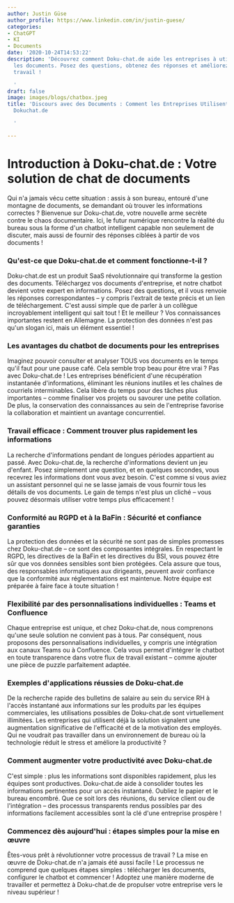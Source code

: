 ```yaml
---
author: Justin Güse
author_profile: https://www.linkedin.com/in/justin-guese/
categories:
- ChatGPT
- KI
- Documents
date: '2020-10-24T14:53:22'
description: 'Découvrez comment Doku-chat.de aide les entreprises à utiliser efficacement
  les documents. Posez des questions, obtenez des réponses et améliorez vos flux de
  travail !

  '
draft: false
image: images/blogs/chatbox.jpeg
title: 'Discours avec des Documents : Comment les Entreprises Utilisent Efficacement
  Dokuchat.de

  '

---
```

# Introduction à Doku-chat.de : Votre solution de chat de documents

Qui n'a jamais vécu cette situation : assis à son bureau, entouré d'une montagne de documents, se demandant où trouver les informations correctes ? Bienvenue sur Doku-chat.de, votre nouvelle arme secrète contre le chaos documentaire. Ici, le futur numérique rencontre la réalité du bureau sous la forme d'un chatbot intelligent capable non seulement de discuter, mais aussi de fournir des réponses ciblées à partir de vos documents !

### Qu'est-ce que Doku-chat.de et comment fonctionne-t-il ?

Doku-chat.de est un produit SaaS révolutionnaire qui transforme la gestion des documents. Téléchargez vos documents d'entreprise, et notre chatbot devient votre expert en informations. Posez des questions, et il vous renvoie les réponses correspondantes – y compris l'extrait de texte précis et un lien de téléchargement. C'est aussi simple que de parler à un collègue incroyablement intelligent qui sait tout ! Et le meilleur ? Vos connaissances importantes restent en Allemagne. La protection des données n'est pas qu'un slogan ici, mais un élément essentiel !

### Les avantages du chatbot de documents pour les entreprises

Imaginez pouvoir consulter et analyser TOUS vos documents en le temps qu'il faut pour une pause café. Cela semble trop beau pour être vrai ? Pas avec Doku-chat.de ! Les entreprises bénéficient d'une récupération instantanée d'informations, éliminant les réunions inutiles et les chaînes de courriels interminables. Cela libère du temps pour des tâches plus importantes – comme finaliser vos projets ou savourer une petite collation. De plus, la conservation des connaissances au sein de l'entreprise favorise la collaboration et maintient un avantage concurrentiel.

### Travail efficace : Comment trouver plus rapidement les informations

La recherche d'informations pendant de longues périodes appartient au passé. Avec Doku-chat.de, la recherche d'informations devient un jeu d'enfant. Posez simplement une question, et en quelques secondes, vous recevrez les informations dont vous avez besoin. C'est comme si vous aviez un assistant personnel qui ne se lasse jamais de vous fournir tous les détails de vos documents. Le gain de temps n'est plus un cliché – vous pouvez désormais utiliser votre temps plus efficacement !

### Conformité au RGPD et à la BaFin : Sécurité et confiance garanties

La protection des données et la sécurité ne sont pas de simples promesses chez Doku-chat.de – ce sont des composantes intégrales. En respectant le RGPD, les directives de la BaFin et les directives du BSI, vous pouvez être sûr que vos données sensibles sont bien protégées. Cela assure que tous, des responsables informatiques aux dirigeants, peuvent avoir confiance que la conformité aux réglementations est maintenue. Notre équipe est préparée à faire face à toute situation !

### Flexibilité par des personnalisations individuelles : Teams et Confluence

Chaque entreprise est unique, et chez Doku-chat.de, nous comprenons qu'une seule solution ne convient pas à tous. Par conséquent, nous proposons des personnalisations individuelles, y compris une intégration aux canaux Teams ou à Confluence. Cela vous permet d'intégrer le chatbot en toute transparence dans votre flux de travail existant – comme ajouter une pièce de puzzle parfaitement adaptée.

### Exemples d'applications réussies de Doku-chat.de

De la recherche rapide des bulletins de salaire au sein du service RH à l'accès instantané aux informations sur les produits par les équipes commerciales, les utilisations possibles de Doku-chat.de sont virtuellement illimitées. Les entreprises qui utilisent déjà la solution signalent une augmentation significative de l'efficacité et de la motivation des employés. Qui ne voudrait pas travailler dans un environnement de bureau où la technologie réduit le stress et améliore la productivité ?

### Comment augmenter votre productivité avec Doku-chat.de

C'est simple : plus les informations sont disponibles rapidement, plus les équipes sont productives. Doku-chat.de aide à consolider toutes les informations pertinentes pour un accès instantané. Oubliez le papier et le bureau encombré. Que ce soit lors des réunions, du service client ou de l'intégration – des processus transparents rendus possibles par des informations facilement accessibles sont la clé d'une entreprise prospère !

### Commencez dès aujourd'hui : étapes simples pour la mise en œuvre

Êtes-vous prêt à révolutionner votre processus de travail ? La mise en œuvre de Doku-chat.de n'a jamais été aussi facile ! Le processus ne comprend que quelques étapes simples : télécharger les documents, configurer le chatbot et commencer ! Adoptez une manière moderne de travailler et permettez à Doku-chat.de de propulser votre entreprise vers le niveau supérieur !
